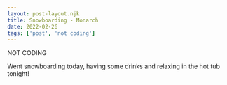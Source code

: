 ```yaml
---
layout: post-layout.njk
title: Snowboarding - Monarch
date: 2022-02-26
tags: ['post', 'not coding']
---
```

<!-- Excerpt Start -->
NOT CODING
<!-- Excerpt End -->

Went snowboarding today, having some drinks and relaxing in the hot tub tonight!
